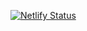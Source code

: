 [![Netlify Status](https://api.netlify.com/api/v1/badges/33418885-b0be-4999-b0e8-b1d20eb9dc7b/deploy-status)](https://app.netlify.com/sites/unicornsandme/deploys)

